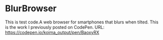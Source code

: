# BlurBrowser
This is test code.A web browser for smartphones that blurs when tilted.
This is the work I previously posted on CodePen.
URL: https://codepen.io/koima_output/pen/BaoxyRX
